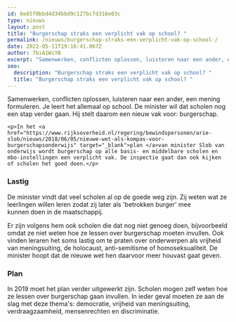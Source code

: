 ```yaml
---
id: 6e65f0bbd4d34bbd9c127bc7d316e03c
type: nieuws
layout: post
title: "Burgerschap straks een verplicht vak op school? "
permalink: /nieuws/burgerschap-straks-een-verplicht-vak-op-school-/
date: 2022-05-11T19:16:41.067Z
author: 7biA1WiYB
excerpt: "Samenwerken, conflicten oplossen, luisteren naar een ander, een mening formuleren. Je leert het allemaal op school. De minister wil dat scholen nog een stap verder gaan. Hij stelt daarom een nieuw vak voor: burgerschap.   "
seo:
  description: "Burgerschap straks een verplicht vak op school? "
  title: "Burgerschap straks een verplicht vak op school? "
---
```

Samenwerken, conflicten oplossen, luisteren naar een ander, een mening formuleren. Je leert het allemaal op school. De minister wil dat scholen nog een stap verder gaan. Hij stelt daarom een nieuw vak voor: burgerschap.   

    <p>In het <a href="https://www.rijksoverheid.nl/regering/bewindspersonen/arie-slob/nieuws/2018/06/05/nieuwe-wet-als-kompas-voor-burgerschapsonderwijs" target="_blank">plan </a>van minister Slob van onderwijs wordt burgerschap op alle basis- en middelbare scholen en mbo-instellingen een verplicht vak. De inspectie gaat dan ook kijken of scholen het goed doen.</p>
<h3>Lastig</h3>
<p>De minister vindt dat veel scholen al op de goede weg zijn. Zij weten wat ze leerlingen willen leren zodat zij later als 'betrokken burger' mee kunnen doen in de maatschappij. </p>
<p>Er zijn volgens hem ook scholen die dat nog niet genoeg doen, bijvoorbeeld omdat ze niet weten hoe ze lessen over burgerschap moeten invullen. Ook vinden leraren het soms lastig om te praten over onderwerpen als vrijheid van meningsuiting, de holocaust, anti-semitisme of homoseksualiteit. De minister hoopt dat de nieuwe wet hen daarvoor meer houvast gaat geven.</p>
<h3>Plan</h3>
<p>In 2019 moet het plan verder uitgewerkt zijn. Scholen mogen zelf weten hoe ze lessen over burgerschap gaan invullen. In ieder geval moeten ze aan de slag met deze thema's: democratie, vrijheid van meningsuiting, verdraagzaamheid, mensenrechten en discriminatie.</p>  
